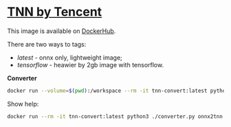 # [TNN by Tencent](https://github.com/Tencent/TNN/)

This image is available on [DockerHub](https://hub.docker.com/repository/docker/gordinmitya/tnn-convert).

There are two ways to tags:
* *latest* - onnx only, lightweight image;
* *tensorflow* - heawier by 2gb image with tensorflow.

**Converter**

```bash 
docker run --volume=$(pwd):/workspace --rm -it tnn-convert:latest python3 ./converter.py onnx2tnn /workspace/faceboxesv2.onnx -optimize -v=v1.0 -o /workspace/tnn/fp32
```

Show help:
```bash
docker run --rm -it tnn-convert:latest python3 ./converter.py onnx2tnn --help
```
